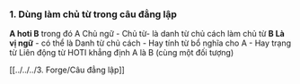 ### 1.  Dùng làm chủ từ trong câu đẳng lập
**A hoti B**
trong đó A Chủ ngữ - Chủ từ- là danh từ chủ cách làm chủ từ
**B Là vị ngữ**
	- có thể là Danh từ chủ cách
	- Hay tính từ bổ nghĩa cho A
	- Hay trạng từ
Liên động từ HOTI khẳng định A là B (cùng một đối tượng)

[[../../../3. Forge/Câu đẳng lập]]
